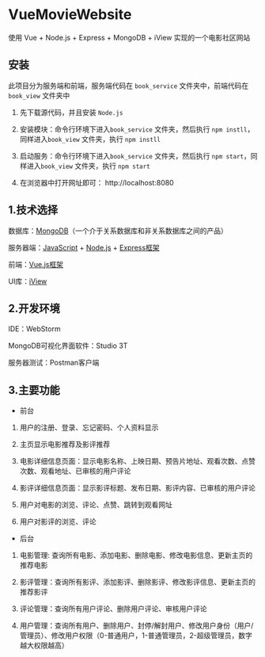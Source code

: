 # VueMovieWebsite
使用 Vue + Node.js + Express + MongoDB + iView 实现的一个电影社区网站

## 安装

此项目分为服务端和前端，服务端代码在 `book_service` 文件夹中，前端代码在 `book_view` 文件夹中

1. 先下载源代码，并且安装 `Node.js`

2. 安装模块：命令行环境下进入`book_service` 文件夹，然后执行 `npm instll`，同样进入`book_view` 文件夹，执行 `npm instll`

3. 启动服务：命令行环境下进入`book_service` 文件夹，然后执行 `npm start`，同样进入`book_view` 文件夹，执行 `npm start`

4. 在浏览器中打开网址即可： http://localhost:8080 

## 1.技术选择

数据库：[MongoDB](https://www.mongodb.com/)（一个介于关系数据库和非关系数据库之间的产品）

服务器端：[JavaScript](https://www.liaoxuefeng.com/wiki/1022910821149312) + [Node.js](http://nodejs.cn/) + [Express框架](http://www.expressjs.com.cn/)

前端：[Vue.js框架](https://cn.vuejs.org/index.html)

UI库：[iView](https://www.iviewui.com/)

## 2.开发环境

IDE：WebStorm

MongoDB可视化界面软件：Studio 3T

服务器测试：Postman客户端

## 3.主要功能

* 前台   

1. 用户的注册、登录、忘记密码、个人资料显示

2. 主页显示电影推荐及影评推荐

3. 电影详细信息页面：显示电影名称、上映日期、预告片地址、观看次数、点赞次数、观看地址、已审核的用户评论

4. 影评详细信息页面：显示影评标题、发布日期、影评内容、已审核的用户评论

5. 用户对电影的浏览、评论、点赞、跳转到观看网址

6. 用户对影评的浏览、评论

* 后台

1. 电影管理: 查询所有电影、添加电影、删除电影、修改电影信息、更新主页的推荐电影
   
2. 影评管理：查询所有影评、添加影评、删除影评、修改影评信息、更新主页的推荐影评
    
3. 评论管理：查询所有用户评论、删除用户评论、审核用户评论
     
4. 用户管理：查询所有用户、删除用户、封停/解封用户、修改用户身份（用户/管理员）、修改用户权限（0-普通用户，1-普通管理员，2-超级管理员，数字越大权限越高）

